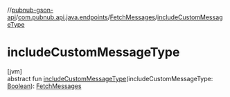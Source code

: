 //[pubnub-gson-api](../../../index.md)/[com.pubnub.api.java.endpoints](../index.md)/[FetchMessages](index.md)/[includeCustomMessageType](include-custom-message-type.md)

# includeCustomMessageType

[jvm]\
abstract fun [includeCustomMessageType](include-custom-message-type.md)(includeCustomMessageType: [Boolean](https://kotlinlang.org/api/latest/jvm/stdlib/kotlin-stdlib/kotlin/-boolean/index.html)): [FetchMessages](index.md)
